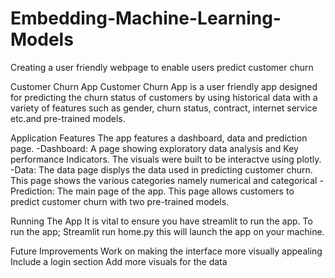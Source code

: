 # Embedding-Machine-Learning-Models
Creating a user friendly webpage to enable users predict customer churn

Customer Churn App
Customer Churn App is a user friendly app designed for predicting the churn status of customers by using historical data with a variety of features such as gender, churn status, contract, internet service etc.and pre-trained models.

Application Features
The app features a dashboard, data and prediction page.
-Dashboard: A page showing exploratory data analysis and Key performance Indicators. The visuals were built to be interactve using plotly.
-Data: The data page displys the data used in predicting customer churn. This page shows the various categories namely numerical and categorical
-Prediction: The main page of the app. This page allows customers to predict customer churn with two pre-trained models.

Running The App
It is vital to ensure you have streamlit to run the app.
To run the app; 
Streamlit run home.py
this will launch the app on your machine.

Future Improvements
Work on making the interface more visually appealing
Include a login section
Add more visuals for the data

